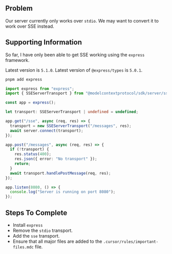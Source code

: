 ## Problem

Our server currently only works over `stdio`. We may want to convert it to work over SSE instead.

## Supporting Information

So far, I have only been able to get SSE working using the `express` framework.

Latest version is `5.1.0`. Latest version of `@express/types` is `5.0.1`.

```bash
pnpm add express
```

```ts
import express from "express";
import { SSEServerTransport } from "@modelcontextprotocol/sdk/server/sse.js";

const app = express();

let transport: SSEServerTransport | undefined = undefined;

app.get("/sse", async (req, res) => {
  transport = new SSEServerTransport("/messages", res);
  await server.connect(transport);
});

app.post("/messages", async (req, res) => {
  if (!transport) {
    res.status(400);
    res.json({ error: "No transport" });
    return;
  }
  await transport.handlePostMessage(req, res);
});

app.listen(8080, () => {
  console.log("Server is running on port 8080");
});
```

## Steps To Complete

- Install `express`
- Remove the `stdio` transport.
- Add the `sse` transport.
- Ensure that all major files are added to the `.cursor/rules/important-files.mdc` file.
